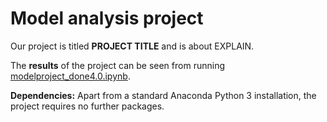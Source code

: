 # Model analysis project

Our project is titled **PROJECT TITLE** and is about EXPLAIN.

The **results** of the project can be seen from running [modelproject_done4.0.ipynb](https://github.com/NumEconCopenhagen/projects-2021-aristochats/blob/673ab24e2ceb63169d5e5f45e5583665598b69e6/modelproject/modelproject_done4.0.ipynb).

**Dependencies:** Apart from a standard Anaconda Python 3 installation, the project requires no further packages.
